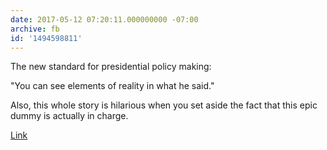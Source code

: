 ```yaml
---
date: 2017-05-12 07:20:11.000000000 -07:00
archive: fb
id: '1494598811'
---
```


The new standard for presidential policy making:

"You can see elements of reality in what he said."

Also, this whole story is hilarious when you set aside the fact that this epic dummy is actually in charge.

[Link](https://www.washingtonpost.com/news/checkpoint/wp/2017/05/11/you-have-to-be-albert-einstein-to-figure-it-out-trump-targets-the-navys-new-aircraft-catapult/)

